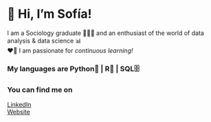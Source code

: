 
# 👋 Hi, I’m Sofía!
I am a Sociology graduate 🧑‍🤝‍🧑 and an enthusiast of the world of data analysis & data science 📊\
❤️‍🔥 I am passionate for _continuous learning!_

### My languages are Python🐍 | R🦜 | SQL🗄

### You can find me on
[LinkedIn](https://www.linkedin.com/in/sofia-fayo-freites/) \
[Website](https://sites.google.com/view/sofiaafayo/home)
